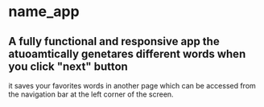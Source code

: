 # name_app
## A fully functional and responsive app the atuoamtically genetares different words when you click "next" button
it saves your favorites words in another page which can be accessed from the navigation bar at the left corner of the screen.


